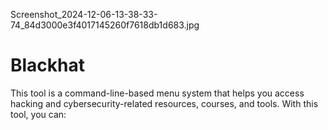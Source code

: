 
Screenshot_2024-12-06-13-38-33-74_84d3000e3f4017145260f7618db1d683.jpg
# Blackhat
This tool is a command-line-based menu system that helps you access hacking and cybersecurity-related resources, courses, and tools. With this tool, you can:
